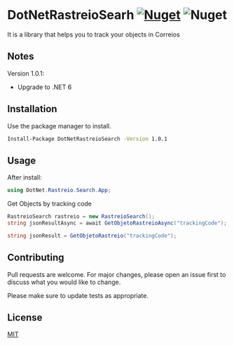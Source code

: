# DotNetRastreioSearh  [![Nuget](https://img.shields.io/nuget/v/DotNetRastreioSearch)](https://www.nuget.org/packages/DotNetRastreioSearch/) ![Nuget](https://img.shields.io/nuget/dt/DotNetRastreioSearch)
It is a library that helps you to track your objects in Correios

## Notes
Version 1.0.1:

- Upgrade to .NET 6

## Installation

Use the package manager to install.

```bash
Install-Package DotNetRastreioSearch -Version 1.0.1
```

## Usage

After install:
```C#
using DotNet.Rastreio.Search.App;
```
Get Objects by tracking code
```C#
RastreioSearch rastreio = new RastreioSearch();
string jsonResultAsync = await GetObjetoRastreioAsync("trackingCode");

string jsonResult = GetObjetoRastreio("trackingCode");
```

## Contributing
Pull requests are welcome. For major changes, please open an issue first to discuss what you would like to change.

Please make sure to update tests as appropriate.

## License
[MIT](https://choosealicense.com/licenses/mit/)
